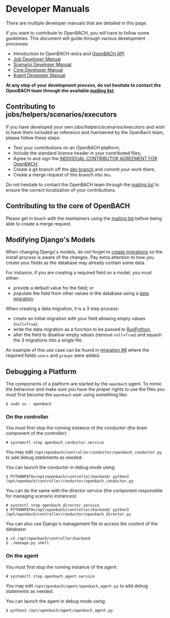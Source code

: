 # Developer Manuals

There are multiple developer manuals that are detailed in this page. 

If you want to contribute to OpenBACH, you will have to follow some guidelines. This document
will guide through various development processes.
  * Introduction to OpenBACH-extra and [OpenBACH API][1]
  * [Job Developer Manual](jobs/README.md)
  * [Scenario Developer Manual][2]
  * [Core Developer Manual](controller/README.md)
  * [Agent Developer Manual](agent/README.md)

**At any step of your development process, do not hesitate to contact
the OpenBACH team through the available [mailing list][3].**

## Contributing to jobs/helpers/scenarios/executors

If you have developed your own jobs/helpers/scenarios/executors and wish to have
them included as reference and maintained by the OpenBach team, please follow these steps:
  * Test your contributions on an OpenBACH platform;
  * Include the standard licence header in your contributed files;
  * Agree to and sign the [INDIVIDUAL CONTRIBUTOR AGREEMENT FOR OpenBACH][4];
  * Create a git branch off the [dev branch][5] and commit your work there;
  * Create a merge request of this branch into `dev`.

Do not hesitate to contact the OpenBACH team through the [mailing list][3] to ensure the
correct localization of your contributions.

## Contributing to the core of OpenBACH

Please get in touch with the maintainers using the [mailing list][3] before being able to create a merge request.

## Modifying Django's Models

When changing Django's models, do not forget to [create migrations][6] so the install process
is aware of the changes. Pay extra attention to how you create your fields as the database
may already contain some data.

For instance, if you are creating a required field on a model, you must either:
  * provide a default value for the field; or
  * populate the field from other values in the database using a [data migration][7].

When creating a data migration, it is a 3 step process:
  * create an initial migration with your field allowing empty values (`null=True`);
  * write the data migration as a function to be passed to [RunPython][8];
  * alter the field to disallow empty values (remove `null=True`) and squash the 3 migrations into a single file.

An example of this use case can be found in
[migration #6](controller/backend/openbach_django/migrations/0006_upgrade_push_file.py)
where the required fields `users` and `groups` were added.

## Debugging a Platform

The components of a platform are started by the `openbach` agent. To mimic the behaviour
and make sure you have the proper rights to use the files you must first become the
`openbach` user using something like:

```
$ sudo su - openbach
```

### On the controller

You must first stop the running instance of the conductor (the brain component of the controller):

```
# systemctl stop openbach_conductor.service
```

You may edit `/opt/openbach/controller/conductor/openbach_conductor.py` to add debug statements as needed.

You can launch the conductor in debug mode using:

```
$ PYTHONPATH=/opt/openbach/controller/backend/ python3 /opt/openbach/controller/conductor/openbach_conductor.py
```

You can do the same with the director service (the component responsible for managing scenario instances):

```
# systectl stop openbach_director.service
$ PYTHONPATH=/opt/openbach/controller/backend/ python3 /opt/openbach/controller/conductor/openbach_director.py
```

You can also use Django's management file to access the content of the database:

```
$ cd /opt/openbach/controller/backend
$ ./manage.py shell
```

### On the agent

You must first stop the running instance of the agent:

```
# systemctl stop openbach_agent.service
```

You may edit `/opt/openbach/agent/openbach_agent.py` to add debug statements as needed.

You can launch the agent in debug mode using:

```
$ python3 /opt/openbach/agent/openbach_agent.py
```


[1]: https://forge.net4sat.org/openbach/openbach-extra/tree/master/apis
[2]: https://forge.net4sat.org/openbach/openbach-extra/tree/master/apis/scenario_builder/scenarios
[3]: http://openbach.org/content/mail.php
[4]: http://openbach.org/content/agreement.php
[5]: https://forge.net4sat.org/openbach/openbach-extra/tree/dev
[6]: https://docs.djangoproject.com/en/3.0/topics/migrations/
[7]: https://docs.djangoproject.com/en/3.0/topics/migrations/#data-migrations
[8]: https://docs.djangoproject.com/en/3.0/ref/migration-operations/#django.db.migrations.operations.RunPython
